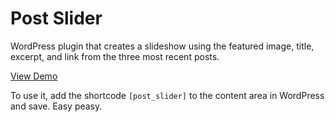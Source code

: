 # Post Slider
WordPress plugin that creates a slideshow using the featured image, title, excerpt, and link from the three most recent posts.

<a href="http://losaidos.com/dev/wpblank/post-slider-demo/" rel="nofollow" target="_blank">View Demo</a>

To use it, add the shortcode `[post_slider]` to the content area in WordPress and save. Easy peasy.